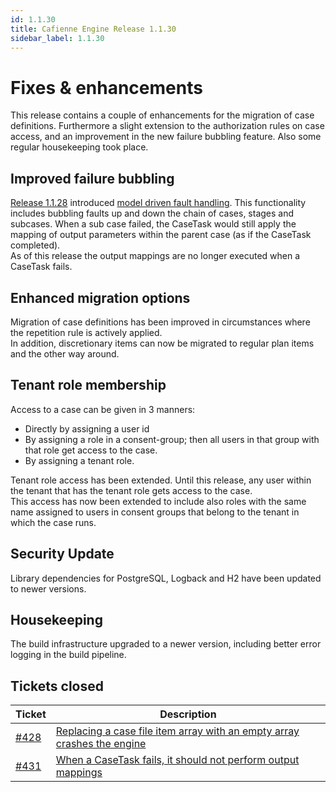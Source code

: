 ```yaml
---
id: 1.1.30
title: Cafienne Engine Release 1.1.30
sidebar_label: 1.1.30
---
```


# Fixes & enhancements
This release contains a couple of enhancements for the migration of case definitions.
Furthermore a slight extension to the authorization rules on case access, and an improvement in the new failure bubbling feature.
Also some regular housekeeping took place.

## Improved failure bubbling
[Release 1.1.28](1.1.28.md) introduced [model driven fault handling](/docs/extensions/fault-handling). This functionality includes bubbling faults up and down the chain of cases, stages and subcases.
When a sub case failed, the CaseTask would still apply the mapping of output parameters within the parent case (as if the CaseTask completed).
<br />
As of this release the output mappings are no longer executed when a CaseTask fails.

## Enhanced migration options
Migration of case definitions has been improved in circumstances where the repetition rule is actively applied.
<br />
In addition, discretionary items can now be migrated to regular plan items and the other way around.

## Tenant role membership
Access to a case can be given in 3 manners: 
- Directly by assigning a user id
- By assigning a role in a consent-group; then all users in that group with that role get access to the case.
- By assigning a tenant role.

Tenant role access has been extended. Until this release, any user within the tenant that has the tenant role gets access to the case.
<br/>
This access has now been extended to include also roles with the same name assigned to users in consent groups that belong to the tenant in which the case runs.

## Security Update
Library dependencies for PostgreSQL, Logback and H2 have been updated to newer versions.

## Housekeeping
The build infrastructure upgraded to a newer version, including better error logging in the build pipeline.

## Tickets closed

| Ticket   | Description |
|----------|-------------|
| [#428](https://github.com/casefabric/cafienne-engine/issues/428) | [Replacing a case file item array with an empty array crashes the engine](https://github.com/casefabric/cafienne-engine/issues/428) |
| [#431](https://github.com/casefabric/cafienne-engine/issues/431) | [When a CaseTask fails, it should not perform output mappings](https://github.com/casefabric/cafienne-engine/issues/431) |
